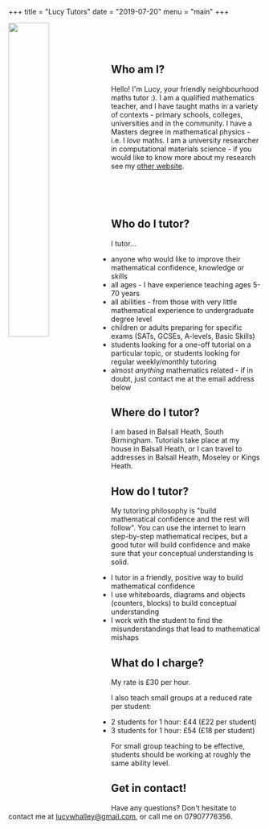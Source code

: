 +++
title = "Lucy Tutors"
date = "2019-07-20"
menu = "main"
+++

<img style="width:40%" align="left" src="https://lucydot.github.io/LucyTutors/img/Lucy_whalley_fun.jpg"  />

</br>
</br>
</br>


## Who am I?

Hello! I'm Lucy, your friendly neighbourhood maths tutor :).
I am a qualified mathematics teacher, and I have taught maths in a variety of contexts - primary schools, colleges, universities and in the community.
I have a Masters degree in mathematical physics - i.e. I *love* maths.
I am a university researcher in computational materials science - if you would like to know more about my research see my [other website](https://lucydot.github.io).

</br>
</br>
</br>


## Who do I tutor?

I tutor...

* anyone who would like to improve their mathematical confidence, knowledge or skills
* all ages - I have experience teaching ages 5-70 years
* all abilities - from those with very little mathematical experience to undergraduate degree level
* children or adults preparing for specific exams (SATs, GCSEs, A-levels, Basic Skills)
* students looking for a one-off tutorial on a particular topic, or students looking for regular weekly/monthly tutoring
* almost *anything* mathematics related - if in doubt, just contact me at the email address below

## Where do I tutor?

I am based in Balsall Heath, South Birmingham. Tutorials take place at my house in Balsall Heath, or I can travel to addresses in Balsall Heath, Moseley or Kings Heath.

## How do I tutor?

My tutoring philosophy is "build mathematical confidence and the rest will follow". 
You can use the internet to learn step-by-step mathematical recipes, but a good tutor will build confidence and make sure that your conceptual understanding is solid.

* I tutor in a friendly, positive way to build mathematical confidence 
* I use whiteboards, diagrams and objects (counters, blocks) to build conceptual understanding
* I work with the student to find the misunderstandings that lead to mathematical mishaps

## What do I charge?

My rate is £30 per hour.

I also teach small groups at a reduced rate per student:
* 2 students for 1 hour: £44 (£22 per student)
* 3 students for 1 hour: £54 (£18 per student)

For small group teaching to be effective, students should be working at roughly the same ability level.


## Get in contact!

Have any questions? Don't hesitate to contact me at lucywhalley@gmail.com, or call me on 07907776356.
